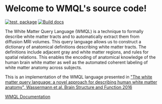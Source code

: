 Welcome to WMQL's source code!
=========================================

[![test, package](https://github.com/demianw/tract_querier/actions/workflows/test_package.yaml/badge.svg)](https://github.com/demianw/tract_querier/actions/workflows/test_package.yaml)
[![Build docs](https://github.com/demianw/tract_querier/actions/workflows/doc_build.yaml/badge.svg)](https://github.com/demianw/tract_querier/actions/workflows/doc_build.yaml)

The White Matter Query Language (WMQL) is a technique to formally describe white matter tracts and to automatically extract them from diffusion MRI volumes. This query language allows us to construct a dictionary of anatomical definitions describing white matter tracts. The definitions include adjacent gray and white matter regions, and rules for spatial relations. This enables the encoding of anatomical knowledge of the human brain white matter as well as the automated coherent labeling of white matter anatomy across subjects.

This is an implementation of the WMQL language presented in ["The white matter query language: a novel approach for describing human white matter anatomy", Wassermann et al. Brain Structure and Function 2016](http://link.springer.com/article/10.1007%2Fs00429-015-1179-4)

 [WMQL Documentation](http://demianw.github.io/tract_querier "WMQL Documentation")
